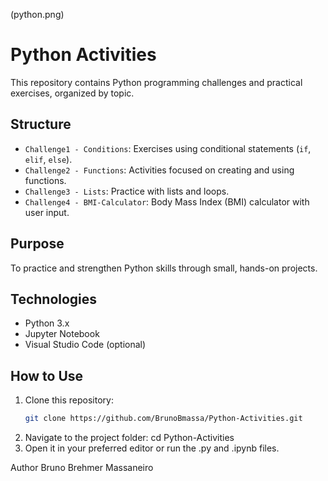 (python.png)

# Python Activities

This repository contains Python programming challenges and practical exercises, organized by topic.

## Structure

- `Challenge1 - Conditions`: Exercises using conditional statements (`if`, `elif`, `else`).
- `Challenge2 - Functions`: Activities focused on creating and using functions.
- `Challenge3 - Lists`: Practice with lists and loops.
- `Challenge4 - BMI-Calculator`: Body Mass Index (BMI) calculator with user input.

## Purpose

To practice and strengthen Python skills through small, hands-on projects.

##  Technologies

- Python 3.x
- Jupyter Notebook
- Visual Studio Code (optional)

## How to Use

1. Clone this repository:
   ```bash
   git clone https://github.com/BrunoBmassa/Python-Activities.git
2. Navigate to the project folder:
   cd Python-Activities
3. Open it in your preferred editor or run the .py and .ipynb files.

Author
Bruno Brehmer Massaneiro
